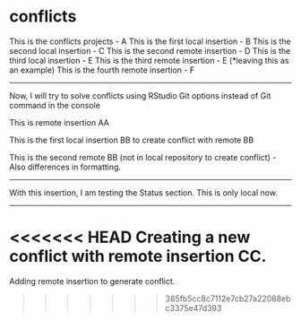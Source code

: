 # conflicts

This is the conflicts projects - A
This is the first local insertion - B
This is the second local insertion - C
This is the second remote insertion - D
This is the third local insertion - E
This is the third remote insertion - E (*leaving this as an example)
This is the fourth remote insertion - F

-------

Now, I will try to solve conflicts using RStudio Git options instead of Git command in the console

This is remote insertion AA

This is the first local insertion BB to create conflict with remote BB

This is the second remote BB (not in local repository to create conflict) - Also differences in formatting. 

-------

With this insertion, I am testing the Status section. This is only local now. 

-------

<<<<<<< HEAD
Creating a new conflict with remote insertion CC.
=======
Adding remote insertion to generate conflict. 
>>>>>>> 385fb5cc8c7112e7cb27a22088ebc3375e47d393
